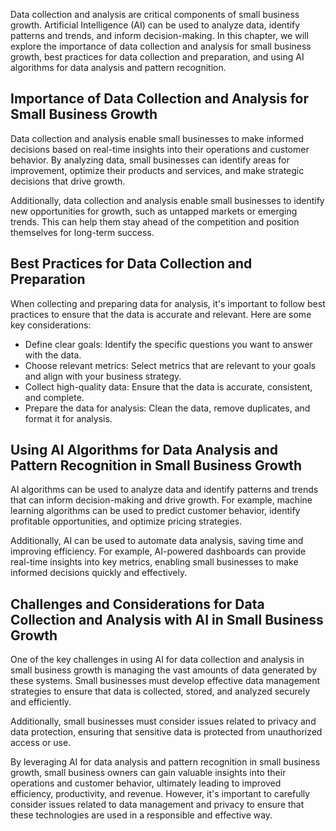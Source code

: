 
Data collection and analysis are critical components of small business growth. Artificial Intelligence (AI) can be used to analyze data, identify patterns and trends, and inform decision-making. In this chapter, we will explore the importance of data collection and analysis for small business growth, best practices for data collection and preparation, and using AI algorithms for data analysis and pattern recognition.

Importance of Data Collection and Analysis for Small Business Growth
--------------------------------------------------------------------

Data collection and analysis enable small businesses to make informed decisions based on real-time insights into their operations and customer behavior. By analyzing data, small businesses can identify areas for improvement, optimize their products and services, and make strategic decisions that drive growth.

Additionally, data collection and analysis enable small businesses to identify new opportunities for growth, such as untapped markets or emerging trends. This can help them stay ahead of the competition and position themselves for long-term success.

Best Practices for Data Collection and Preparation
--------------------------------------------------

When collecting and preparing data for analysis, it's important to follow best practices to ensure that the data is accurate and relevant. Here are some key considerations:

* Define clear goals: Identify the specific questions you want to answer with the data.
* Choose relevant metrics: Select metrics that are relevant to your goals and align with your business strategy.
* Collect high-quality data: Ensure that the data is accurate, consistent, and complete.
* Prepare the data for analysis: Clean the data, remove duplicates, and format it for analysis.

Using AI Algorithms for Data Analysis and Pattern Recognition in Small Business Growth
--------------------------------------------------------------------------------------

AI algorithms can be used to analyze data and identify patterns and trends that can inform decision-making and drive growth. For example, machine learning algorithms can be used to predict customer behavior, identify profitable opportunities, and optimize pricing strategies.

Additionally, AI can be used to automate data analysis, saving time and improving efficiency. For example, AI-powered dashboards can provide real-time insights into key metrics, enabling small businesses to make informed decisions quickly and effectively.

Challenges and Considerations for Data Collection and Analysis with AI in Small Business Growth
-----------------------------------------------------------------------------------------------

One of the key challenges in using AI for data collection and analysis in small business growth is managing the vast amounts of data generated by these systems. Small businesses must develop effective data management strategies to ensure that data is collected, stored, and analyzed securely and efficiently.

Additionally, small businesses must consider issues related to privacy and data protection, ensuring that sensitive data is protected from unauthorized access or use.

By leveraging AI for data analysis and pattern recognition in small business growth, small business owners can gain valuable insights into their operations and customer behavior, ultimately leading to improved efficiency, productivity, and revenue. However, it's important to carefully consider issues related to data management and privacy to ensure that these technologies are used in a responsible and effective way.
